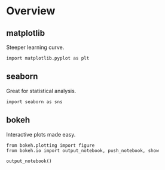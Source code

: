 # Overview

## matplotlib
Steeper learning curve.  
```
import matplotlib.pyplot as plt
```

## seaborn
Great for statistical analysis.  
```
import seaborn as sns
```

## bokeh
Interactive plots made easy.  
```
from bokeh.plotting import figure
from bokeh.io import output_notebook, push_notebook, show

output_notebook()
```